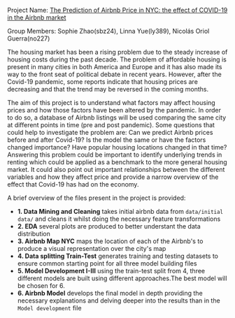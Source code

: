 Project Name: [The Prediction of Airbnb Price in NYC: the effect of COVID-19 in the Airbnb market](https://github.com/noriolg/ORIE4741_project)

Group Members: Sophie Zhao(sbz24), Linna Yue(ly389), Nicolás Oriol Guerra(no227)

The housing market has been a rising problem due to the steady increase of housing costs during the past decade. The problem of affordable housing is present in many cities in both America and Europe and it has also made its way to the front seat of political debate in recent years. However, after the Covid-19 pandemic, some reports indicate that housing prices are decreasing and that the trend may be reversed in the coming months.

The aim of this project is to understand what factors may affect housing prices and how those factors have been altered by the pandemic. In order to do so, a database of Airbnb listings will be used comparing the same city at different points in time (pre and post pandemic). Some questions that could help to investigate the problem are: Can we predict Airbnb prices before and after Covid-19?  Is the model the same or have the factors changed importance? Have popular housing locations changed in that time? Answering this problem could be important to identify underlying trends in renting which could be applied as a benchmark to the more general housing market. It could also point out important relationships between the different variables and how they affect price and provide a narrow overview of the effect that Covid-19 has had on the economy.


A brief overview of the files present in the project is provided:

* **1. Data Mining and Cleaning** takes initial airbnb data from `data/initial data/` and cleans it whilst doing the necessary feature transformations
* **2. EDA** several plots are produced to better understant the data distribution
* **3. Airbnb Map NYC** maps the location of each of the Airbnb's to produce a visual representation over the city's map
* **4. Data splitting Train-Test** generates training and testing datasets to ensure common starting point for all three model building files
* **5. Model Development I-III** using the train-test split from 4, three different models are built using different approaches.The best model will be chosen for 6.
* **6. Airbnb Model** develops the final model in depth providing the necessary explanations and delving deeper into the results than in the `Model development` file
